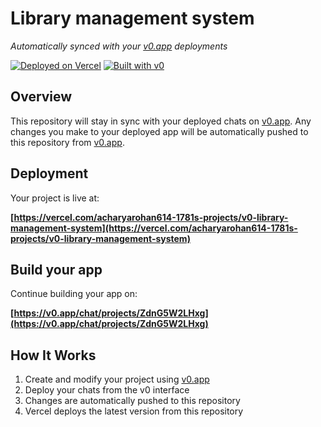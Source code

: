 # Library management system

*Automatically synced with your [v0.app](https://v0.app) deployments*

[![Deployed on Vercel](https://img.shields.io/badge/Deployed%20on-Vercel-black?style=for-the-badge&logo=vercel)](https://vercel.com/acharyarohan614-1781s-projects/v0-library-management-system)
[![Built with v0](https://img.shields.io/badge/Built%20with-v0.app-black?style=for-the-badge)](https://v0.app/chat/projects/ZdnG5W2LHxg)

## Overview

This repository will stay in sync with your deployed chats on [v0.app](https://v0.app).
Any changes you make to your deployed app will be automatically pushed to this repository from [v0.app](https://v0.app).

## Deployment

Your project is live at:

**[https://vercel.com/acharyarohan614-1781s-projects/v0-library-management-system](https://vercel.com/acharyarohan614-1781s-projects/v0-library-management-system)**

## Build your app

Continue building your app on:

**[https://v0.app/chat/projects/ZdnG5W2LHxg](https://v0.app/chat/projects/ZdnG5W2LHxg)**

## How It Works

1. Create and modify your project using [v0.app](https://v0.app)
2. Deploy your chats from the v0 interface
3. Changes are automatically pushed to this repository
4. Vercel deploys the latest version from this repository